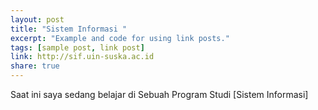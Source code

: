 ```yaml
---
layout: post
title: "Sistem Informasi "
excerpt: "Example and code for using link posts."
tags: [sample post, link post]
link: http://sif.uin-suska.ac.id
share: true
---
```


Saat ini saya sedang belajar di Sebuah Program Studi [Sistem Informasi]
